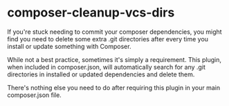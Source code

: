 # composer-cleanup-vcs-dirs

If you're stuck needing to commit your composer dependencies,
you might find you need to delete some extra .git directories
after every time you install or update something with Composer.

While not a best practice, sometimes it's simply a requirement.
This plugin, when included in composer.json, will automatically
search for any .git directories in installed or updated 
dependencies and delete them.

There's nothing else you need to do after requiring this plugin
in your main composer.json file.
